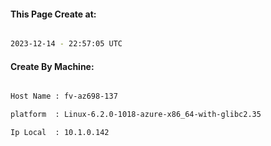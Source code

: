 
   
#### This Page Create at:

```bash

2023-12-14 - 22:57:05 UTC

```

#### Create By Machine:

```bash

Host Name : fv-az698-137

platform  : Linux-6.2.0-1018-azure-x86_64-with-glibc2.35

Ip Local  : 10.1.0.142

```

